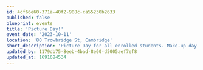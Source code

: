 ```yaml
---
id: 4cf66e60-371a-40f2-908c-ca55230b2633
published: false
blueprint: events
title: 'Picture Day!'
event_date: '2023-10-11'
location: '80 Trowbridge St, Cambridge'
short_description: 'Picture Day for all enrolled students. Make-up day for any children on Wednesday will be Thursday, 8/12.'
updated_by: 1179db75-8eeb-4bad-8e60-d5005aef7ef8
updated_at: 1691684534
---
```


